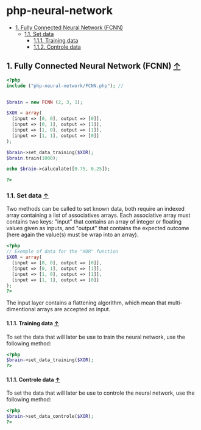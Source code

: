 # php-neural-network

<a name="index_block"></a>

* [1. Fully Connected Neural Network (FCNN)](#block1)
    * [1.1. Set data](#block1.1)
        * [1.1.1. Training data](#block1.1.1)
        * [1.1.2. Controle data](#block1.1.1)


<a name="block1"></a>
## 1. Fully Connected Neural Network (FCNN) [↑](#index_block)

```php
<?php
include ("php-neural-network/FCNN.php"); //


$brain = new FCNN (2, 3, 1);

$XOR = array(
  [input => [0, 0], output => [0]],
  [input => [0, 1], output => [1]],
  [input => [1, 0], output => [1]],
  [input => [1, 1], output => [0]]
);

$brain->set_data_training($XOR);
$brain.train(1000);

echo $brain->caluculate([0.75, 0.25]);

?>
```

<a name="block1.1"></a>
### 1.1. Set data [↑](#index_block)

Two methods can be called to set known data, both require an indexed array containing a list of associatives arrays. Each associative array must contains two keys: "input" that contains an array of integer or floating values given as inputs, and "output" that contains the expected outcome (here again the value(s) must be wrap into an array).
```php
<?php
// Exemple of data for the "XOR" function
$XOR = array(
  [input => [0, 0], output => [0]],
  [input => [0, 1], output => [1]],
  [input => [1, 0], output => [1]],
  [input => [1, 1], output => [0]]
);
?>
```
The input layer contains a flattening algorithm, which mean that multi-dimentional arrays are accepted as input.

<a name="block1.1.1"></a>
#### 1.1.1. Training data [↑](#index_block)

To set the data that will later be use to train the neural network, use the following method:

```php
<?php
$brain->set_data_training($XOR);
?>
```

<a name="block1.1.2"></a>
#### 1.1.1. Controle data [↑](#index_block)

To set the data that will later be use to controle the neural network, use the following method:

```php
<?php
$brain->set_data_controle($XOR);
?>
```


